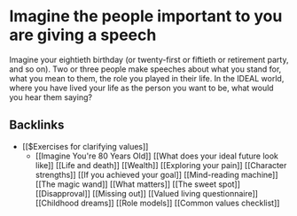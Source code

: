 # Imagine the people important to you are giving a speech
Imagine your eightieth birthday (or twenty-first or fiftieth or retirement party, and so on). Two or three people make speeches about what you stand for, what you mean to them, the role you played in their life. In the IDEAL world, where you have lived your life as the person you want to be, what would you hear them saying?

## Backlinks
* [[$Exercises for clarifying values]]
	* [[Imagine You're 80 Years Old]]
[[What does your ideal future look like]]
[[Life and death]]
[[Wealth]]
[[Exploring your pain]]
[[Character strengths]]
[[If you achieved your goal]]
[[Mind-reading machine]]
[[The magic wand]]
[[What matters]]
[[The sweet spot]]
[[Disapproval]]
[[Missing out]]
[[Valued living questionnaire]]
[[Childhood dreams]]
[[Role models]]
[[Common values checklist]]

<!-- #Life -->

<!-- {BearID:A6DDF7C6-30EA-46EA-BBDF-89B47323157F-15756-00001303C03CD5CA} -->
